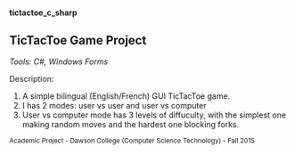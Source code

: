 #### tictactoe_c_sharp
## TicTacToe Game Project

_Tools: C#, Windows Forms_

Description:
1. A simple bilingual (English/French) GUI TicTacToe game.
2. I has 2 modes: user vs user and user vs computer
3. User vs computer mode has 3 levels of diffuculty, with the simplest one making random moves and the hardest one blocking forks.

<sub>Academic Project - Dawson College (Computer Science Technology) - Fall 2015</sub>
